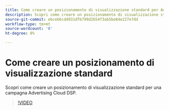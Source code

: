 ```yaml
---
title: Come creare un posizionamento di visualizzazione standard per Advertising Cloud DSP
description: Scopri come creare un posizionamento di visualizzazione standard.
source-git-commit: ebceb6cdd931dfb799d2b54f3ab5be84e227e7dd
workflow-type: tm+mt
source-wordcount: '0'
ht-degree: 0%

---
```


# Come creare un posizionamento di visualizzazione standard

Scopri come creare un posizionamento di visualizzazione standard per una campagna Advertising Cloud DSP.

>[!VIDEO](https://video.tv.adobe.com/v/340454)
